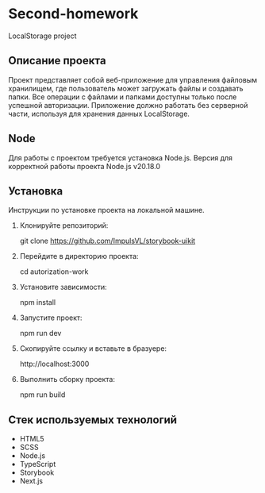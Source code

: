 # Second-homework

LocalStorage project

## Описание проекта

Проект представляет собой веб-приложение для управления файловым хранилищем, где пользователь может загружать файлы и создавать папки. Все операции с файлами и папками доступны только после успешной авторизации. Приложение должно работать без серверной части, используя для хранения данных LocalStorage.

## Node

Для работы с проектом требуется установка Node.js. 
Версия для корректной работы проекта Node.js v20.18.0

## Установка

Инструкции по установке проекта на локальной машине.

1. Клонируйте репозиторий:

   git clone https://github.com/ImpulsVL/storybook-uikit

2. Перейдите в директорию проекта:

   cd autorization-work

3. Установите зависимости:

   npm install

4. Запустите проект:

   npm run dev
   
7. Скопируйте ссылку и вставьте в бразуере:

   http://localhost:3000

8. Выполнить сборку проекта:

   npm run build


## Стек используемых технологий

* HTML5
* SCSS
* Node.js
* TypeScript
* Storybook
* Next.js
